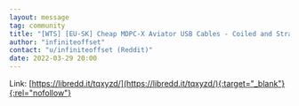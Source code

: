 ```yaml
---
layout: message
tag: community
title: "[WTS] [EU-SK] Cheap MDPC-X Aviator USB Cables - Coiled and Straight"
author: "infiniteoffset"	
contact: "u/infiniteoffset (Reddit)"
date: 2022-03-29 20:00
---
```


Link: [https://libredd.it/tqxyzd/](https://libredd.it/tqxyzd/){:target="_blank"}{:rel="nofollow"}


